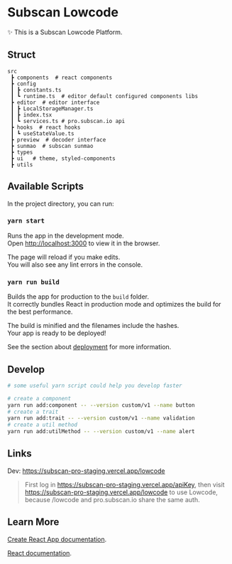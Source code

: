 # Subscan Lowcode

✨ This is a Subscan Lowcode Platform.

## Struct

```
src
 ┣ components  # react components
 ┣ config
 ┃ ┣ constants.ts
 ┃ ┗ runtime.ts  # editor default configured components libs
 ┣ editor  # editor interface
 ┃ ┣ LocalStorageManager.ts
 ┃ ┣ index.tsx
 ┃ ┗ services.ts # pro.subscan.io api
 ┣ hooks  # react hooks
 ┃ ┗ useStateValue.ts
 ┣ preview  # decoder interface
 ┣ sunmao  # subscan sunmao
 ┣ types
 ┣ ui   # theme, styled-components
 ┣ utils
```

## Available Scripts

In the project directory, you can run:

### `yarn start`

Runs the app in the development mode.\
Open [http://localhost:3000](http://localhost:3000) to view it in the browser.

The page will reload if you make edits.\
You will also see any lint errors in the console.

### `yarn run build`

Builds the app for production to the `build` folder.\
It correctly bundles React in production mode and optimizes the build for the best performance.

The build is minified and the filenames include the hashes.\
Your app is ready to be deployed!

See the section about [deployment](https://facebook.github.io/create-react-app/docs/deployment) for more information.

## Develop
```bash
# some useful yarn script could help you develop faster

# create a component
yarn run add:component -- --version custom/v1 --name button
# create a trait
yarn run add:trait -- --version custom/v1 --name validation
# create a util method
yarn run add:utilMethod -- --version custom/v1 --name alert
```

## Links

Dev: https://subscan-pro-staging.vercel.app/lowcode

> First log in https://subscan-pro-staging.vercel.app/apiKey, then visit https://subscan-pro-staging.vercel.app/lowcode to use Lowcode, because /lowcode and pro.subscan.io share the same auth.
## Learn More

[Create React App documentation](https://facebook.github.io/create-react-app/docs/getting-started).

[React documentation](https://reactjs.org/).
